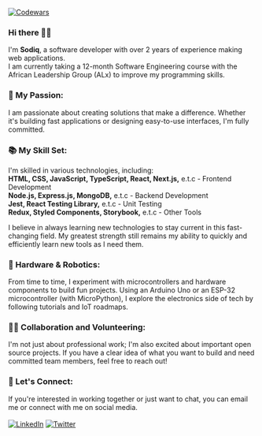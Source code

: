 
[![Codewars](https://www.codewars.com/users/sodiqsanusi/badges/large)](https://www.codewars.com/users/sodiqsanusi/)

### Hi there 👋🏾
I'm **Sodiq**, a software developer with over 2 years of experience making web applications. <br>
I am currently taking a 12-month Software Engineering course with the African Leadership Group (ALx) to improve my programming skills.

### 🚀 My Passion:
I am passionate about creating solutions that make a difference. Whether it's building fast applications or designing easy-to-use interfaces, I'm fully committed.

### 📚 My Skill Set:
I'm skilled in various technologies, including: <br>
**HTML, CSS, JavaScript, TypeScript, React, Next.js,** e.t.c - Frontend Development <br>
**Node.js, Express.js, MongoDB,** e.t.c - Backend Development <br>
**Jest, React Testing Library,** e.t.c - Unit Testing <br>
**Redux, Styled Components, Storybook,** e.t.c - Other Tools <br>

I believe in always learning new technologies to stay current in this fast-changing field. My greatest strength still remains my ability to quickly and efficiently learn new tools as I need them.

### 🤖 Hardware & Robotics:
From time to time, I experiment with microcontrollers and hardware components to build fun projects. Using an Arduino Uno or an ESP-32 microcontroller (with MicroPython), I explore the electronics side of tech by following tutorials and IoT roadmaps.

### 🤝🏾 Collaboration and Volunteering:
I'm not just about professional work; I'm also excited about important open source projects. If you have a clear idea of what you want to build and need committed team members, feel free to reach out!

### 📩 Let's Connect:
If you're interested in working together or just want to chat, you can email me or connect with me on social media. <br>
<br>
[![LinkedIn](https://img.shields.io/badge/linkedin-%230077B5.svg?style=for-the-badge&logo=linkedin&logoColor=white&style=flat-square)](https://www.linkedin.com/in/sodiqsanusi)
[![Twitter](https://img.shields.io/badge/-Twitter-1DA1F2?logo=twitter&logoColor=white&style=flat-square)](https://twitter.com/sodiqsanusi_)
